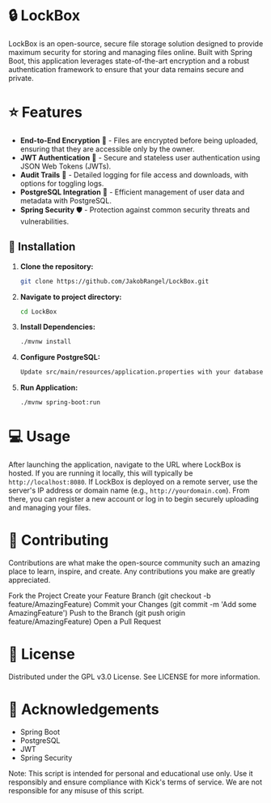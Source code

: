 # 🔒 LockBox

LockBox is an open-source, secure file storage solution designed to provide maximum security for storing and managing files online. Built with Spring Boot, this application leverages state-of-the-art encryption and a robust authentication framework to ensure that your data remains secure and private.



# ⭐ Features

- **End-to-End Encryption** 🔐 - Files are encrypted before being uploaded, ensuring that they are accessible only by the owner.
- **JWT Authentication** 👤 - Secure and stateless user authentication using JSON Web Tokens (JWTs).
- **Audit Trails** 📜 - Detailed logging for file access and downloads, with options for toggling logs.
- **PostgreSQL Integration** 🐘 - Efficient management of user data and metadata with PostgreSQL.
- **Spring Security** 🛡️ - Protection against common security threats and vulnerabilities.

## 🔧 Installation

1. **Clone the repository:**
   ```bash
   git clone https://github.com/JakobRangel/LockBox.git

2. **Navigate to project directory:**
   ```bash
   cd LockBox
3. **Install Dependencies:**
   ```bash
   ./mvnw install
4. **Configure PostgreSQL:**
    ```bash
   Update src/main/resources/application.properties with your database credentials.
6. **Run Application:**
   ```bash
   ./mvnw spring-boot:run
# 💻 Usage

After launching the application, navigate to the URL where LockBox is hosted. If you are running it locally, this will typically be `http://localhost:8080`. If LockBox is deployed on a remote server, use the server's IP address or domain name (e.g., `http://yourdomain.com`). From there, you can register a new account or log in to begin securely uploading and managing your files.


# 👥 Contributing

Contributions are what make the open-source community such an amazing place to learn, inspire, and create. Any contributions you make are greatly appreciated.

Fork the Project
Create your Feature Branch (git checkout -b feature/AmazingFeature)
Commit your Changes (git commit -m 'Add some AmazingFeature')
Push to the Branch (git push origin feature/AmazingFeature)
Open a Pull Request

# 📝 License

Distributed under the GPL v3.0 License. See LICENSE for more information.

# 🙌 Acknowledgements

- Spring Boot
- PostgreSQL
- JWT
- Spring Security

Note: This script is intended for personal and educational use only. Use it responsibly and ensure compliance with Kick's terms of service. We are not responsible for any misuse of this script.
